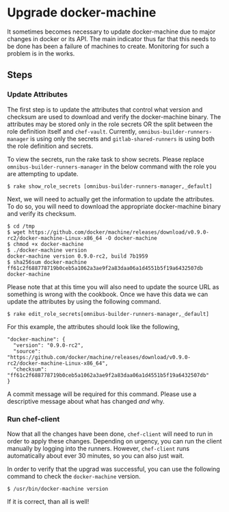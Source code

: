 # Upgrade docker-machine

It sometimes becomes necessary to update docker-machine due to major changes
in docker or its API. The main indicator thus far that this needs to be done
has been a failure of machines to create. Monitoring for such a problem is
in the works.

## Steps

### Update Attributes

The first step is to update the attributes that control what version and checksum
are used to download and verify the docker-machine binary. The attributes may
be stored only in the role secrets OR the split between the role definition itself
and `chef-vault`. Currently, `omnibus-builder-runners-manager` is using 
only the secrets and `gitlab-shared-runners` is using both the role definition
and secrets. 

To view the secrets, run the rake task to show secrets. Please replace 
`omnibus-builder-runners-manager` in the below command with the role you are
attempting to update.

```
$ rake show_role_secrets [omnibus-builder-runners-manager,_default]
```

Next, we will need to actually get the information to update the attributes.
To do so, you will need to download the appropriate docker-machine binary and verify 
its checksum. 

```
$ cd /tmp
$ wget https://github.com/docker/machine/releases/download/v0.9.0-rc2/docker-machine-Linux-x86_64 -O docker-machine
$ chmod +x docker-machine
$ ./docker-machine version
docker-machine version 0.9.0-rc2, build 7b1959
$ sha256sum docker-machine
ff61c2f688778719b0ceb5a1062a3ae9f2a83daa06a1d4551b5f19a6432507db  docker-machine
```

Please note that at this time you will also need to update the source URL as something
is wrong with the cookbook.
Once we have this data we can update the attributes by using the following command.

```
$ rake edit_role_secrets[omnibus-builder-runners-manager,_default]
```

For this example, the attributes should look like the following,

```
"docker-machine": {
  "version": "0.9.0-rc2",
  "source": "https://github.com/docker/machine/releases/download/v0.9.0-rc2/docker-machine-Linux-x86_64",
  "checksum": "ff61c2f688778719b0ceb5a1062a3ae9f2a83daa06a1d4551b5f19a6432507db"
}
```

A commit message will be required for this command. Please use a descriptive message
about what has changed *and* why.

### Run chef-client

Now that all the changes have been done, `chef-client` will need to run in order to apply 
these changes. Depending on urgency, you can run the client manually by logging into the 
runners. However, `chef-client` runs automatically about ever 30 minutes, so you can also 
just wait.

In order to verify that the upgrad was successful, you can use the following command
to check the `docker-machine` version.

```
$ /usr/bin/docker-machine version
```

If it is correct, than all is well!
